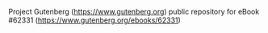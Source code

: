 Project Gutenberg (https://www.gutenberg.org) public repository for eBook #62331 (https://www.gutenberg.org/ebooks/62331)
